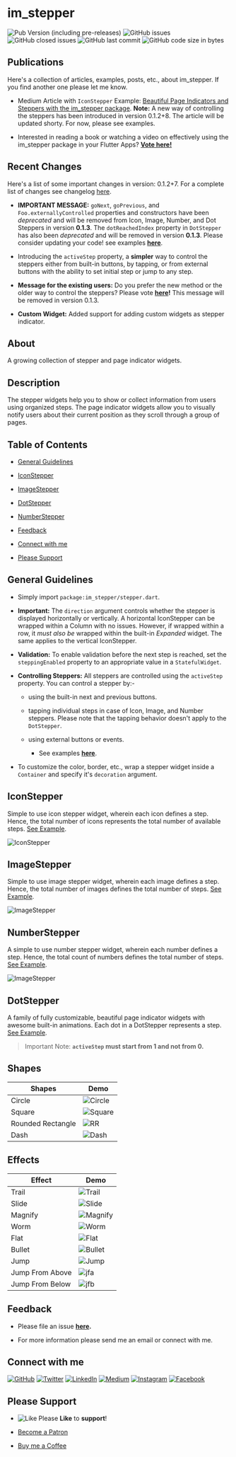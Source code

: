 # im_stepper

![Pub Version (including pre-releases)](https://img.shields.io/pub/v/im_stepper?include_prereleases)
![GitHub issues](https://img.shields.io/github/issues-raw/imujtaba8488/package_im_stepper)
![GitHub closed issues](https://img.shields.io/github/issues-closed/imujtaba8488/package_im_stepper)
![GitHub last commit](https://img.shields.io/github/last-commit/imujtaba8488/package_im_stepper)
![GitHub code size in bytes](https://img.shields.io/github/languages/code-size/imujtaba8488/package_im_stepper)

## Publications

Here's a collection of articles, examples, posts, etc., about im_stepper. If you find another one please let me know.

* Medium Article with `IconStepper` Example: [Beautiful Page Indicators and Steppers with the im_stepper package](https://imujtaba8488.medium.com/beautiful-page-indicators-and-steppers-with-the-im-stepper-package-8c091cf5364e). __Note:__ A new way of controlling the steppers has been introduced in version 0.1.2+8. The article will be updated shorty. For now, please see examples.

* Interested in reading a book or watching a video on effectively using the im_stepper package in your Flutter Apps? __[Vote here!](https://forms.gle/rQqpARMTAcCCNE9V8)__

## Recent Changes

Here's a list of some important changes in version: 0.1.2+7. For a complete list of changes see changelog [here](https://pub.dev/packages/im_stepper/changelog).

* __IMPORTANT MESSAGE:__ `goNext`, `goPrevious`, and `Foo.externallyControlled` properties and constructors have been _deprecated_ and will be removed from Icon, Image, Number, and Dot Steppers in version __0.1.3__. The `dotReachedIndex` property in `DotStepper` has also been _deprecated_ and will be removed in version __0.1.3__. Please consider updating your code! see examples __[here](https://pub.dev/packages/im_stepper/example)__.

* Introducing the `activeStep` property, a __simpler__ way to control the steppers either from built-in buttons, by tapping, or from external buttons with the ability to set initial step or jump to any step.

* __Message for the existing users:__ Do you prefer the new method or the older way to control the steppers? Please vote __[here](https://forms.gle/zsr7NBviR6bqaGRi6)!__ This message will be removed in version 0.1.3.

* __Custom Widget:__ Added support for adding custom widgets as stepper indicator.

## About

A growing collection of stepper and page indicator widgets.

## Description

The stepper widgets help you to show or collect information from users using organized steps. The page indicator widgets allow you to visually notify users about their current position as they scroll through a group of pages.

## Table of Contents

* [General Guidelines](#general-guidelines)

* [IconStepper](#iconstepper)

* [ImageStepper](#imagestepper)

* [DotStepper](#dotstepper)

* [NumberStepper](#numberstepper)

* [Feedback](#feedback)

* [Connect with me](#connect-with-me)

* [Please Support](#please-support)

## General Guidelines

* Simply import `package:im_stepper/stepper.dart`.

* __Important:__ The `direction` argument controls whether the stepper is displayed horizontally or vertically. A horizontal IconStepper can be wrapped within a Column with no issues. However, if wrapped within a row, it _must also be_ wrapped within the built-in _Expanded_ widget. The same applies to the vertical IconStepper.

* __Validation:__ To enable validation before the next step is reached, set the `steppingEnabled` property to an appropriate value in a `StatefulWidget`.

* __Controlling Steppers:__ All steppers are controlled using the `activeStep` property. You can control a stepper by:-

  * using the built-in next and previous buttons.

  * tapping individual steps in case of Icon, Image, and Number steppers. Please note that the tapping behavior doesn't apply to the `DotStepper`.

  * using external buttons or events.

    * See examples __[here](https://pub.dev/packages/im_stepper/example)__.

* To customize the color, border, etc., wrap a stepper widget inside a `Container` and specify it's `decoration` argument.

## IconStepper

Simple to use icon stepper widget, wherein each icon defines a step. Hence, the total number of icons represents the total number of available steps. [See Example](https://pub.dev/packages/im_stepper/example).

![IconStepper](https://github.com/imujtaba8488/showcase/blob/master/im_stepper/landing/icon_stepper.gif)

## ImageStepper

Simple to use image stepper widget, wherein each image defines a step. Hence, the total number of images defines the total number of steps. [See Example](https://pub.dev/packages/im_stepper/example).

![ImageStepper](https://github.com/imujtaba8488/showcase/blob/master/im_stepper/landing/image_stepper.gif)

## NumberStepper

A simple to use number stepper widget, wherein each number defines a step. Hence, the total count of numbers defines the total number of steps. [See Example](https://pub.dev/packages/im_stepper/example).

![ImageStepper](https://github.com/imujtaba8488/showcase/blob/master/im_stepper/landing/number_stepper.gif)

## DotStepper

A family of fully customizable, beautiful page indicator widgets with awesome built-in animations. Each dot in a DotStepper represents a step. [See Example](https://pub.dev/packages/im_stepper/example).

> Important Note: __`activeStep` must start from 1 and not from 0.__

## Shapes

 **Shapes**        | **Demo**
-------------------|------------
 Circle            |![Circle](https://github.com/imujtaba8488/showcase/blob/master/im_stepper/dot_stepper/shapes/circle.png)
 Square            |![Square](https://github.com/imujtaba8488/showcase/blob/master/im_stepper/dot_stepper/shapes/square.png)
 Rounded Rectangle |![RR](https://github.com/imujtaba8488/showcase/blob/master/im_stepper/dot_stepper/shapes/rounded_rectangle.png)
 Dash              |![Dash](https://github.com/imujtaba8488/showcase/blob/master/im_stepper/dot_stepper/shapes/dash.png)

## Effects

 **Effect**      | **Demo**
-----------------|----------------
 Trail           |![Trail](https://github.com/imujtaba8488/showcase/blob/master/im_stepper/dot_stepper/effects/trail.gif)
 Slide           |![Slide](https://github.com/imujtaba8488/showcase/blob/master/im_stepper/dot_stepper/effects/slide.gif)
 Magnify         |![Magnify](https://github.com/imujtaba8488/showcase/blob/master/im_stepper/dot_stepper/effects/magnify.gif)
 Worm            |![Worm](https://github.com/imujtaba8488/showcase/blob/master/im_stepper/dot_stepper/effects/worm.gif)
 Flat            |![Flat](https://github.com/imujtaba8488/showcase/blob/master/im_stepper/dot_stepper/effects/flat.gif)
 Bullet          |![Bullet](https://github.com/imujtaba8488/showcase/blob/master/im_stepper/dot_stepper/effects/bullet.gif)
 Jump            |![Jump](https://github.com/imujtaba8488/showcase/blob/master/im_stepper/dot_stepper/effects/jump.gif)
 Jump From Above |![jfa](https://github.com/imujtaba8488/showcase/blob/master/im_stepper/dot_stepper/effects/jump_from_above.gif)
 Jump From Below |![jfb](https://github.com/imujtaba8488/showcase/blob/master/im_stepper/dot_stepper/effects/jump_from_below.gif)

## Feedback

* Please file an issue __[here](https://github.com/imujtaba8488/package_im_stepper/issues).__

* For more information please send me an email or connect with me.

## Connect with me

[![GitHub](https://github.com/imujtaba8488/showcase/blob/master/icons/github_64px%20b:w.png)](https://github.com/imujtaba8488) [![Twitter](https://github.com/imujtaba8488/showcase/blob/master/icons/twitter_64px%20b:w.png)](https://twitter.com/imujtaba8488)  [![LinkedIn](https://github.com/imujtaba8488/showcase/blob/master/icons/linkedin_64px%20b:w.png)](https://www.linkedin.com/in/imujtaba8488/)  [![Medium](https://github.com/imujtaba8488/showcase/blob/master/icons/medium_64px%20b:w.png)](https://imujtaba8488.medium.com)  [![Instagram](https://github.com/imujtaba8488/showcase/blob/master/icons/insta_64px%20b:w.png)](https://www.instagram.com/imujtaba8488/)  [![Facebook](https://github.com/imujtaba8488/showcase/blob/master/icons/fb_64px%20b:w.png)](https://www.facebook.com/imujtaba8488/)

## Please Support

* ![Like](https://github.com/imujtaba8488/showcase/blob/master/icons/thumbs_up.png) Please __Like__ to __support__!

* [Become a Patron](https://www.patreon.com/imujtaba8488)

* [Buy me a Coffee](https://www.buymeacoffee.com/imujtaba8488)
